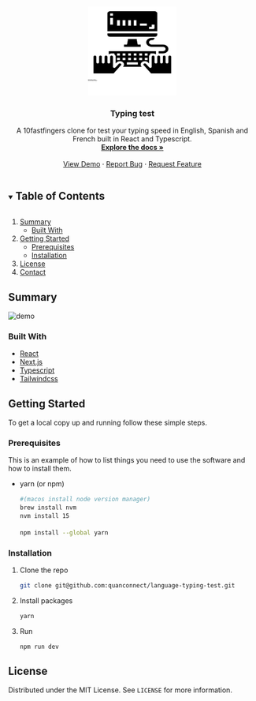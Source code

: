 <!--
*** Thanks for checking out the Best-README-Template. If you have a suggestion
*** that would make this better, please fork the repo and create a pull request
*** or simply open an issue with the tag "enhancement".
*** Thanks again! Now go create something AMAZING! :D
***
***
***
*** To avoid retyping too much info. Do a search and replace for the following:
*** gimenezpablonl, typing-test-cra, twitter_handle, gimenezpablonl@gmail.com, Typing test, A 10fastfingers clone for test your typing speed in English, Spanish and French built in React and Typescript and using Tailwindcss.
-->


<!-- PROJECT LOGO -->
<br />
<p align="center">
<p align="center">
  <a href="https://github.com/gimenezpablonl/typing-test">
    <img src="assets/logo.svg" alt="Logo" width="180" height="180">
  </a>
  <h3 align="center">Typing test</h3>
  <p align="center">
    A 10fastfingers clone for test your typing speed in English, Spanish and French built in React and Typescript.
    <br />
    <a href="https://github.com/gimenezpablonl/typing-test"><strong>Explore the docs »</strong></a>
    <br />
    <br />
    <a href="https://gimenezpablonl-typing-test.vercel.app">View Demo</a>
    ·
    <a href="https://github.com/gimenezpablonl/typing-test/issues">Report Bug</a>
    ·
    <a href="https://github.com/gimenezpablonl/typing-test/issues">Request Feature</a>
  </p>
</p>



<!-- TABLE OF CONTENTS -->
<details open="open">
  <summary><h2 style="display: inline-block">Table of Contents</h2></summary>
  <ol>
    <li>
      <a href="#summary">Summary</a>
      <ul>
        <li><a href="#built-with">Built With</a></li>
      </ul>
    </li>
    <li>
      <a href="#getting-started">Getting Started</a>
      <ul>
        <li><a href="#prerequisites">Prerequisites</a></li>
        <li><a href="#installation">Installation</a></li>
      </ul>
    </li>
    <li><a href="#license">License</a></li>
    <li><a href="#contact">Contact</a></li>
  </ol>
</details>



<!-- ABOUT THE PROJECT -->
## Summary 
![demo](https://user-images.githubusercontent.com/37600947/114434386-55664780-9b99-11eb-9058-7ffbfe018f9e.gif)

### Built With

* [React](https://reactjs.org/)
* [Next.js](https://nextjs.org/)
* [Typescript](https://www.typescriptlang.org/)
* [Tailwindcss](https://tailwindcss.com/)



<!-- GETTING STARTED -->
## Getting Started

To get a local copy up and running follow these simple steps.

### Prerequisites

This is an example of how to list things you need to use the software and how to install them.
* yarn (or npm)
  ```sh
  #(macos install node version manager)
  brew install nvm
  nvm install 15

  npm install --global yarn
  ```

### Installation

1. Clone the repo
   ```sh
   git clone git@github.com:quanconnect/language-typing-test.git
   ```
2. Install packages
   ```sh
   yarn
   ```
3. Run
   ```sh
   npm run dev
   ```



<!-- LICENSE -->
## License

Distributed under the MIT License. See `LICENSE` for more information.